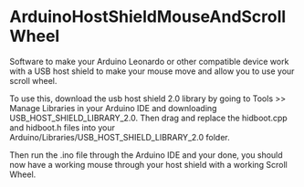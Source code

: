 # ArduinoHostShieldMouseAndScrollWheel
Software to make your Arduino Leonardo or other compatible device work with a USB host shield to make your mouse move and allow you to use your scroll wheel.

To use this, download the usb host shield 2.0 library by going to Tools >> Manage Libraries in your Arduino IDE and downloading USB_HOST_SHIELD_LIBRARY_2.0. Then drag and replace the hidboot.cpp and hidboot.h files into your Arduino/Libraries/USB_HOST_SHIELD_LIBRARY_2.0 folder.

Then run the .ino file through the Arduino IDE and your done, you should now have a working mouse through your host shield with a working Scroll Wheel.
